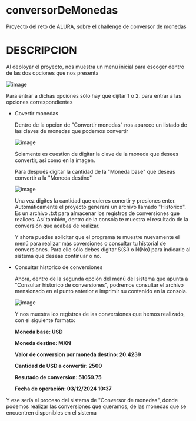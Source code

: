 # conversorDeMonedas
Proyecto del reto de ALURA, sobre el challenge de conversor de monedas

# DESCRIPCION
Al deployar el proyecto, nos muestra un menú inicial para escoger dentro de las dos opciones que nos presenta

![image](https://github.com/user-attachments/assets/e0b31e9e-7fdb-4ff7-812b-fbf4207ac9e5)

Para entrar a dichas opciones sólo hay que dijitar 1 o 2, para entrar a las opciones correspondientes

* Covertir monedas

  Dentro de la opcion de "Convertir monedas" nos aparece un listado de las claves de monedas que podemos convertir
  
  ![image](https://github.com/user-attachments/assets/21bea9c1-ba8a-408c-9942-be0740049da0)

  Solamente es cuestion de digitar la clave de la moneda que desees convertir, así como en la imagen.

  Para después digitar la cantidad de la "Moneda base" que deseas convertir a la "Moneda destino"

  ![image](https://github.com/user-attachments/assets/773e97fa-20d2-4767-8f9f-7cd2a6f8d16d)

  Una vez digites la cantidad que quieres conertir y presiones enter. Automáticamente el proyecto generará un archivo llamado "Historico".
  Es un archivo .txt para almacenar los registros de conversiones que realices. Así también, dentro de la consola te muestra el resultado de la conversión que acabas de realizar.

  Y ahora puedes solicitar que el programa te muestre nuevamente el menú para realizar más coversiones o consultar tu historial de conversiones. Para ello sólo debes digitar S(Sí) o N(No) para indicarle al sistema que deseas continuar o no.

* Consultar historico de conversiones

  Ahora, dentro de la segunda opción del menú del sistema que apunta a "Consultar historico de conversiones", podremos consultar el archivo mensionado en el punto anterior e imprimir su contenido en la consola.
  
  ![image](https://github.com/user-attachments/assets/a56f7188-f3a7-4683-b330-6b4a3f217e22)

  Y nos muestra los registros de las conversiones que hemos realizado, con el siguiente formato: 
  
  **Moneda base: USD**
  
  **Moneda destino: MXN**

  **Valor de conversion por moneda destino: 20.4239**
  
  **Cantidad de USD a convertir: 2500**
  
  **Resutado de conversion: 51059.75**
  
  **Fecha de operación: 03/12/2024 10:37**

Y ese sería el proceso del sistema de "Conversor de monedas", donde podemos realizar las conversiones que queramos, de las monedas que se encuentren disponibles en el sistema
